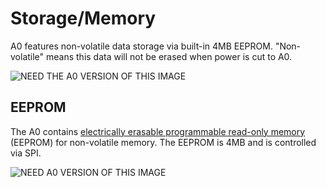 # Storage/Memory

A0 features non-volatile data storage via built-in 4MB EEPROM. "Non-volatile" means this data will not be erased when power is cut to A0.

![NEED THE A0 VERSION OF THIS IMAGE](https://gblobscdn.gitbook.com/assets%2F-Lhg5aaQ-eiSLOcDoH85%2F-Lhg646e0zcy2Yk5d5Sb%2F-Lhg6EIs27vIKvdOzuVG%2FStorage_Memory_labels.png?alt=media)

## EEPROM <a id="eeprom"></a>

The A0 contains [electrically erasable programmable read-only memory](https://en.wikipedia.org/wiki/EEPROM) \(EEPROM\) for non-volatile memory. The EEPROM is 4MB and is controlled via SPI.

![NEED A0 VERSION OF THIS IMAGE](https://gblobscdn.gitbook.com/assets%2F-Lhg5aaQ-eiSLOcDoH85%2F-Lhg646e0zcy2Yk5d5Sb%2F-Lhg6EIuzI195maZTJzw%2FEEPROM_schematic.png?alt=media)

